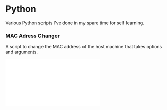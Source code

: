 # Python
Various Python scripts I've done in my spare time for self learning.

### MAC Adress Changer

A script to change the MAC address of the host machine that takes options and arguments.

![MAC Address Changer](MAC_Address_Changer.py)
